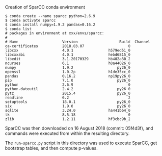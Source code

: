 
Creation of SparCC conda environment
```
$ conda create --name sparcc python=2.6.9
$ conda activate sparcc
$ conda install numpy=1.9.2 pandas=0.16.2
$ conda list
# packages in environment at xxx/envs/sparcc:
#
# Name                    Version                   Build  Channel
ca-certificates           2018.03.07                    0
libcxx                    4.0.1                h579ed51_0
libcxxabi                 4.0.1                hebd6815_0
libedit                   3.1.20170329         hb402a30_2
ncurses                   6.1                  h0a44026_0
numpy                     1.9.2                    py26_0
openssl                   1.0.2p               h1de35cc_0
pandas                    0.16.2               np19py26_0
pip                       7.1.0                    py26_0
python                    2.6.9                         0
python-dateutil           2.4.2                    py26_0
pytz                      2015.4                   py26_0
readline                  6.2                           2
setuptools                18.0.1                   py26_0
six                       1.9.0                    py26_0
sqlite                    3.24.0               ha441bb4_0
tk                        8.5.18                        0
zlib                      1.2.11               hf3cbc9b_2
```

SparCC was then downloaded on 16 August 2018 (commit: 05f4d3f), and commands were executed from within the resulting directory.

The `run-sparcc.py` script in this directory was used to execute SparCC, get bootstrap tables, and then compute p-values.
